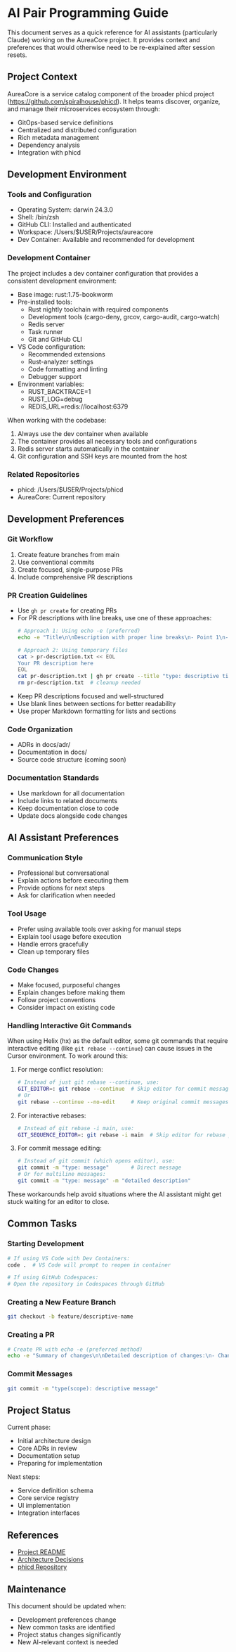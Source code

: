 # AI Pair Programming Guide

This document serves as a quick reference for AI assistants (particularly Claude) working on the AureaCore project. It provides context and preferences that would otherwise need to be re-explained after session resets.

## Project Context

AureaCore is a service catalog component of the broader phicd project (https://github.com/spiralhouse/phicd). It helps teams discover, organize, and manage their microservices ecosystem through:
- GitOps-based service definitions
- Centralized and distributed configuration
- Rich metadata management
- Dependency analysis
- Integration with phicd

## Development Environment

### Tools and Configuration
- Operating System: darwin 24.3.0
- Shell: /bin/zsh
- GitHub CLI: Installed and authenticated
- Workspace: /Users/$USER/Projects/aureacore
- Dev Container: Available and recommended for development

### Development Container
The project includes a dev container configuration that provides a consistent development environment:

- Base image: rust:1.75-bookworm
- Pre-installed tools:
  - Rust nightly toolchain with required components
  - Development tools (cargo-deny, grcov, cargo-audit, cargo-watch)
  - Redis server
  - Task runner
  - Git and GitHub CLI
- VS Code configuration:
  - Recommended extensions
  - Rust-analyzer settings
  - Code formatting and linting
  - Debugger support
- Environment variables:
  - RUST_BACKTRACE=1
  - RUST_LOG=debug
  - REDIS_URL=redis://localhost:6379

When working with the codebase:
1. Always use the dev container when available
2. The container provides all necessary tools and configurations
3. Redis server starts automatically in the container
4. Git configuration and SSH keys are mounted from the host

### Related Repositories
- phicd: /Users/$USER/Projects/phicd
- AureaCore: Current repository

## Development Preferences

### Git Workflow
1. Create feature branches from main
2. Use conventional commits
3. Create focused, single-purpose PRs
4. Include comprehensive PR descriptions

### PR Creation Guidelines
- Use `gh pr create` for creating PRs
- For PR descriptions with line breaks, use one of these approaches:
  ```bash
  # Approach 1: Using echo -e (preferred)
  echo -e "Title\n\nDescription with proper line breaks\n- Point 1\n- Point 2" | gh pr create --title "type: descriptive title" -F -

  # Approach 2: Using temporary files
  cat > pr-description.txt << EOL
  Your PR description here
  EOL
  cat pr-description.txt | gh pr create --title "type: descriptive title" -F -
  rm pr-description.txt  # cleanup needed
  ```
- Keep PR descriptions focused and well-structured
- Use blank lines between sections for better readability
- Use proper Markdown formatting for lists and sections

### Code Organization
- ADRs in docs/adr/
- Documentation in docs/
- Source code structure (coming soon)

### Documentation Standards
- Use markdown for all documentation
- Include links to related documents
- Keep documentation close to code
- Update docs alongside code changes

## AI Assistant Preferences

### Communication Style
- Professional but conversational
- Explain actions before executing them
- Provide options for next steps
- Ask for clarification when needed

### Tool Usage
- Prefer using available tools over asking for manual steps
- Explain tool usage before execution
- Handle errors gracefully
- Clean up temporary files

### Code Changes
- Make focused, purposeful changes
- Explain changes before making them
- Follow project conventions
- Consider impact on existing code

### Handling Interactive Git Commands
When using Helix (hx) as the default editor, some git commands that require interactive editing (like `git rebase --continue`) can cause issues in the Cursor environment. To work around this:

1. For merge conflict resolution:
   ```bash
   # Instead of just git rebase --continue, use:
   GIT_EDITOR=: git rebase --continue  # Skip editor for commit messages
   # Or
   git rebase --continue --no-edit     # Keep original commit messages
   ```

2. For interactive rebases:
   ```bash
   # Instead of git rebase -i main, use:
   GIT_SEQUENCE_EDITOR=: git rebase -i main  # Skip editor for rebase plan
   ```

3. For commit message editing:
   ```bash
   # Instead of git commit (which opens editor), use:
   git commit -m "type: message"       # Direct message
   # Or for multiline messages:
   git commit -m "type: message" -m "detailed description"
   ```

These workarounds help avoid situations where the AI assistant might get stuck waiting for an editor to close.

## Common Tasks

### Starting Development
```bash
# If using VS Code with Dev Containers:
code .  # VS Code will prompt to reopen in container

# If using GitHub Codespaces:
# Open the repository in Codespaces through GitHub
```

### Creating a New Feature Branch
```bash
git checkout -b feature/descriptive-name
```

### Creating a PR
```bash
# Create PR with echo -e (preferred method)
echo -e "Summary of changes\n\nDetailed description of changes:\n- Change 1\n- Change 2\n\nAdditional context or notes" | gh pr create --title "type: descriptive title" -F -
```

### Commit Messages
```bash
git commit -m "type(scope): descriptive message"
```

## Project Status

Current phase:
- Initial architecture design
- Core ADRs in review
- Documentation setup
- Preparing for implementation

Next steps:
- Service definition schema
- Core service registry
- UI implementation
- Integration interfaces

## References

- [Project README](README.md)
- [Architecture Decisions](docs/adr/)
- [phicd Repository](https://github.com/spiralhouse/phicd)

## Maintenance

This document should be updated when:
- Development preferences change
- New common tasks are identified
- Project status changes significantly
- New AI-relevant context is needed